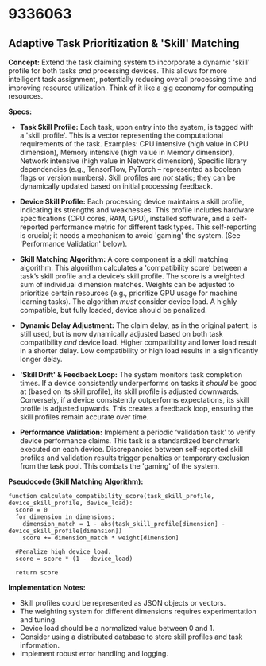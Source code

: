 # 9336063

## Adaptive Task Prioritization & 'Skill' Matching

**Concept:** Extend the task claiming system to incorporate a dynamic 'skill' profile for both tasks *and* processing devices. This allows for more intelligent task assignment, potentially reducing overall processing time and improving resource utilization. Think of it like a gig economy for computing resources.

**Specs:**

*   **Task Skill Profile:** Each task, upon entry into the system, is tagged with a 'skill profile'. This is a vector representing the computational requirements of the task. Examples: CPU intensive (high value in CPU dimension), Memory intensive (high value in Memory dimension), Network intensive (high value in Network dimension), Specific library dependencies (e.g., TensorFlow, PyTorch – represented as boolean flags or version numbers). Skill profiles are *not* static; they can be dynamically updated based on initial processing feedback.

*   **Device Skill Profile:** Each processing device maintains a skill profile, indicating its strengths and weaknesses. This profile includes hardware specifications (CPU cores, RAM, GPU), installed software, and a self-reported performance metric for different task types. This self-reporting is crucial; it needs a mechanism to avoid 'gaming' the system. (See 'Performance Validation' below).

*   **Skill Matching Algorithm:** A core component is a skill matching algorithm. This algorithm calculates a 'compatibility score' between a task’s skill profile and a device’s skill profile. The score is a weighted sum of individual dimension matches. Weights can be adjusted to prioritize certain resources (e.g., prioritize GPU usage for machine learning tasks).  The algorithm *must* consider device load. A highly compatible, but fully loaded, device should be penalized.

*   **Dynamic Delay Adjustment:** The claim delay, as in the original patent, is still used, but is now dynamically adjusted based on both task compatibility *and* device load. Higher compatibility and lower load result in a shorter delay. Low compatibility or high load results in a significantly longer delay.

*   **'Skill Drift' & Feedback Loop:** The system monitors task completion times. If a device consistently underperforms on tasks it *should* be good at (based on its skill profile), its skill profile is adjusted downwards. Conversely, if a device consistently outperforms expectations, its skill profile is adjusted upwards. This creates a feedback loop, ensuring the skill profiles remain accurate over time.

*   **Performance Validation:** Implement a periodic ‘validation task’ to verify device performance claims. This task is a standardized benchmark executed on each device. Discrepancies between self-reported skill profiles and validation results trigger penalties or temporary exclusion from the task pool. This combats the 'gaming' of the system.

**Pseudocode (Skill Matching Algorithm):**

```
function calculate_compatibility_score(task_skill_profile, device_skill_profile, device_load):
  score = 0
  for dimension in dimensions:
    dimension_match = 1 - abs(task_skill_profile[dimension] - device_skill_profile[dimension])
    score += dimension_match * weight[dimension]

  #Penalize high device load.
  score = score * (1 - device_load)

  return score
```

**Implementation Notes:**

*   Skill profiles could be represented as JSON objects or vectors.
*   The weighting system for different dimensions requires experimentation and tuning.
*   Device load should be a normalized value between 0 and 1.
*   Consider using a distributed database to store skill profiles and task information.
*   Implement robust error handling and logging.